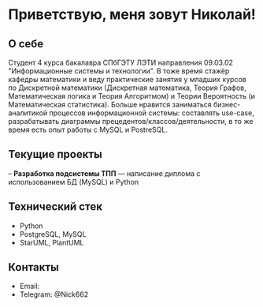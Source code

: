 #  Приветствую, меня зовут Николай!

## О себе
Студент 4 курса бакалавра СПбГЭТУ ЛЭТИ направления 09.03.02 "Информационные системы и технологии". В тоже время стажёр кафедры математики и веду практические занятия у младших курсов
по Дискретной математики (Дискретная математика, Теория Графов, Математическая логика и Теория Алгоритмом) и Теории Вероятность (и Математическая статистика).
Больше нравится заниматься бизнес-аналитикой процессов информационной системы: составлять use-case, разрабатывать диаграммы прецедентов/классов/деятельности, в то же время
есть опыт работы с MySQL и PostreSQL.

##  Текущие проекты
– **Разработка подсистемы ТПП** — написание диплома с использованием БД (MySQL) и Python 

##  Технический стек
- Python
- PostgreSQL, MySQL
- StarUML, PlantUML

##  Контакты
- Email: 
- Telegram: @Nick662
